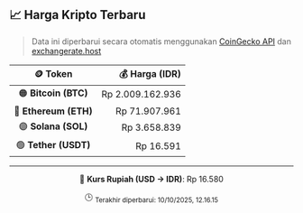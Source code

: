 

<!-- HARGA_KRIPTO -->
## 📈 Harga Kripto Terbaru

> Data ini diperbarui secara otomatis menggunakan [CoinGecko API](https://www.coingecko.com/) dan [exchangerate.host](https://exchangerate.host/)

<div align="center">

| 🪙 Token | 💰 Harga (IDR) |
|:------:|---------------:|
| 🟠 **Bitcoin (BTC)**   | Rp 2.009.162.936 |
| 🔵 **Ethereum (ETH)**  | Rp 71.907.961 |
| 🟣 **Solana (SOL)**    | Rp 3.658.839 |
| 🟢 **Tether (USDT)**   | Rp 16.591 |

---

💱 **Kurs Rupiah (USD → IDR)**: Rp 16.580

🕒 <sub>Terakhir diperbarui: 10/10/2025, 12.16.15</sub>

</div>
<!-- /HARGA_KRIPTO -->